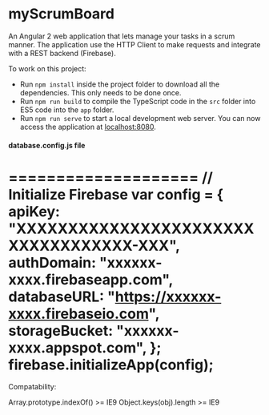# myScrumBoard

An Angular 2 web application that lets manage your tasks in a scrum manner.
The application use the HTTP Client to make requests and integrate with a REST backend (Firebase).

To work on this project:

* Run `npm install` inside the project folder to download all the dependencies. This only needs to be done once.
* Run `npm run build` to compile the TypeScript code in the `src` folder into ES5 code into the `app` folder.
* Run `npm run serve` to start a local development web server. You can now access the application at [localhost:8080](http://localhost:8080/).


#### database.config.js  file
====================
  // Initialize Firebase
  var config = {
    apiKey: "XXXXXXXXXXXXXXXXXXXXXXXXXXXXXXXXXXX-XXX",
    authDomain: "xxxxxx-xxxx.firebaseapp.com",
    databaseURL: "https://xxxxxx-xxxx.firebaseio.com",
    storageBucket: "xxxxxx-xxxx.appspot.com",
  };
  firebase.initializeApp(config);
====================


Compatability:

Array.prototype.indexOf()   >=  IE9
Object.keys(obj).length     >=  IE9